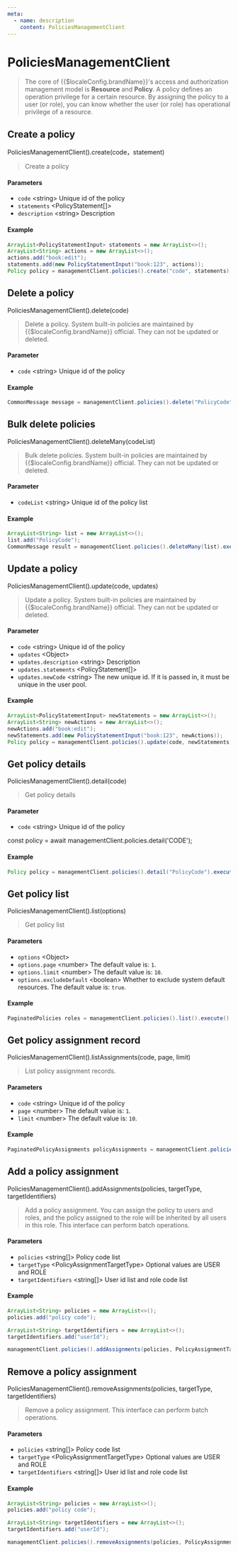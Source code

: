```yaml
---
meta:
  - name: description
    content: PoliciesManagementClient
---
```


# PoliciesManagementClient

<LastUpdated/>

> The core of {{$localeConfig.brandName}}'s access and authorization management model is **Resource** and **Policy**. A policy defines an operation privilege for a certain resource. By assigning the policy to a user (or role), you can know whether the user (or role) has operational privilege of a resource.

## Create a policy

PoliciesManagementClient().create(code，statement)

> Create a policy

#### Parameters

- `code` \<string\> Unique id of the policy
- `statements` \<PolicyStatement[]\>
- `description` \<string\> Description

#### Example

```java
ArrayList<PolicyStatementInput> statements = new ArrayList<>();
ArrayList<String> actions = new ArrayList<>();
actions.add("book:edit");
statements.add(new PolicyStatementInput("book:123", actions));
Policy policy = managementClient.policies().create("code", statements).execute();
```

## Delete a policy

PoliciesManagementClient().delete(code)

> Delete a policy. System built-in policies are maintained by {{$localeConfig.brandName}} official. They can not be updated or deleted.

#### Parameter

- `code` \<string\> Unique id of the policy

#### Example

```java
CommonMessage message = managementClient.policies().delete("PolicyCode").execute();
```

## Bulk delete policies

PoliciesManagementClient().deleteMany(codeList)

> Bulk delete policies. System built-in policies are maintained by {{$localeConfig.brandName}} official. They can not be updated or deleted.

#### Parameter

- `codeList` \<string\> Unique id of the policy list

#### Example

```java
ArrayList<String> list = new ArrayList<>();
list.add("PolicyCode");
CommonMessage result = managementClient.policies().deleteMany(list).execute();
```

## Update a policy 

PoliciesManagementClient().update(code, updates)

> Update a policy. System built-in policies are maintained by {{$localeConfig.brandName}} official. They can not be updated or deleted.

#### Parameter

- `code` \<string\> Unique id of the policy
- `updates` \<Object\>
- `updates.description` \<string\> Description
- `updates.statements` \<PolicyStatement[]\>
- `updates.newCode` \<string\> The new unique id. If it is passed in, it must be unique in the user pool.

#### Example

```java
ArrayList<PolicyStatementInput> newStatements = new ArrayList<>();
ArrayList<String> newActions = new ArrayList<>();
newActions.add("book:edit");
newStatements.add(new PolicyStatementInput("book:123", newActions));
Policy policy = managementClient.policies().update(code, newStatements, "desc").execute();
```

## Get policy details

PoliciesManagementClient().detail(code)

> Get policy details

#### Parameter

- `code` \<string\> Unique id of the policy

const policy = await managementClient.policies.detail('CODE');

#### Example

```java
Policy policy = managementClient.policies().detail("PolicyCode").execute();
```

## Get policy list

PoliciesManagementClient().list(options)

> Get policy list

#### Parameters

- `options` \<Object\>
- `options.page` \<number\> The default value is: `1`.
- `options.limit` \<number\> The default value is: `10`.
- `options.excludeDefault` \<boolean\> Whether to exclude system default resources. The default value is: `true`.

#### Example

```java
PaginatedPolicies roles = managementClient.policies().list().execute();
```

## Get policy assignment record

PoliciesManagementClient().listAssignments(code, page, limit)

> List policy assignment records.

#### Parameters

- `code` \<string\> Unique id of the policy
- `page` \<number\> The default value is: `1`.
- `limit` \<number\> The default value is: `10`.

#### Example

```java
PaginatedPolicyAssignments policyAssignments = managementClient.policies().listAssignments("code").execute();
```

## Add a policy assignment

PoliciesManagementClient().addAssignments(policies, targetType, targetIdentifiers)

> Add a policy assignment. You can assign the policy to users and roles, and the policy assigned to the role will be inherited by all users in this role. This interface can perform batch operations.

#### Parameters

- `policies` \<string[]\> Policy code list
- `targetType` \<PolicyAssignmentTargetType\> Optional values are USER and ROLE
- `targetIdentifiers` \<string[]\> User id list and role code list

#### Example

```java
ArrayList<String> policies = new ArrayList<>();
policies.add("policy code");

ArrayList<String> targetIdentifiers = new ArrayList<>();
targetIdentifiers.add("userId");

managementClient.policies().addAssignments(policies, PolicyAssignmentTargetType.USER, targetIdentifiers).execute();
```

## Remove a policy assignment

PoliciesManagementClient().removeAssignments(policies, targetType, targetIdentifiers)

> Remove a policy assignment. This interface can perform batch operations.

#### Parameters

- `policies` \<string[]\> Policy code list
- `targetType` \<PolicyAssignmentTargetType\> Optional values are USER and ROLE
- `targetIdentifiers` \<string[]\> User id list and role code list

#### Example

```java
ArrayList<String> policies = new ArrayList<>();
policies.add("policy code");

ArrayList<String> targetIdentifiers = new ArrayList<>();
targetIdentifiers.add("userId");

managementClient.policies().removeAssignments(policies, PolicyAssignmentTargetType.USER, targetIdentifiers).execute();
```
